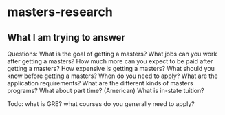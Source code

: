 # masters-research


## What I am trying to answer

Questions: What is the goal of getting a masters?
What jobs can you work after getting a masters?
How much more can you expect to be paid after getting a masters?
How expensive is getting a masters?
What should you know before getting a masters?
When do you need to apply?
What are the application requirements?
What are the different kinds of masters programs?
What about part time?
(American) What is in-state tuition?


Todo:
what is GRE?
what courses do you generally need to apply?

